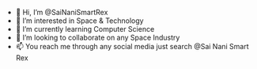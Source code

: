 - 👋 Hi, I’m @SaiNaniSmartRex
- 👀 I’m interested in Space & Technology
- 🌱 I’m currently learning Computer Science
- 💞️ I’m looking to collaborate on any Space Industry
- 📫 You reach me through any social media just search @Sai Nani Smart Rex

<!---
SaiNaniSmartRex/SaiNaniSmartRex is a ✨ special ✨ repository because its `README.md` (this file) appears on your GitHub profile.
You can click the Preview link to take a look at your changes.
--->
